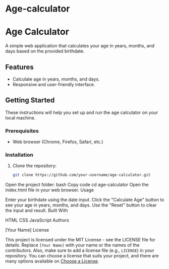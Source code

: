# Age-calculator

# Age Calculator

A simple web application that calculates your age in years, months, and days based on the provided birthdate.

## Features

- Calculate age in years, months, and days.
- Responsive and user-friendly interface.

## Getting Started

These instructions will help you set up and run the age calculator on your local machine.

### Prerequisites

- Web browser (Chrome, Firefox, Safari, etc.)

### Installation

1. Clone the repository:

   ```bash
   git clone https://github.com/your-username/age-calculator.git
Open the project folder:
bash
Copy code
cd age-calculator
Open the index.html file in your web browser.
Usage

Enter your birthdate using the date input.
Click the "Calculate Age" button to see your age in years, months, and days.
Use the "Reset" button to clear the input and result.
Built With

HTML
CSS
JavaScript
Authors

[Your Name]
License

This project is licensed under the MIT License - see the LICENSE file for details.
Replace `[Your Name]` with your name or the names of the contributors. Also, make sure to add a license file (e.g., `LICENSE`) in your repository. You can choose a license that suits your project, and there are many options available on [Choose a License](https://choosealicense.com/).
